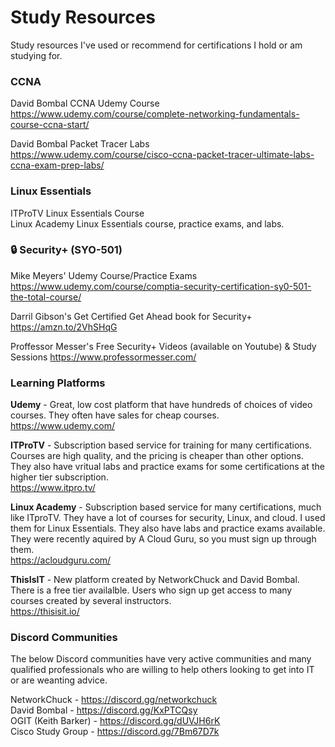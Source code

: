 # Study Resources
Study resources I've used or recommend for certifications I hold or am studying for.

### CCNA
David Bombal CCNA Udemy Course  
https://www.udemy.com/course/complete-networking-fundamentals-course-ccna-start/  

David Bombal Packet Tracer Labs  
https://www.udemy.com/course/cisco-ccna-packet-tracer-ultimate-labs-ccna-exam-prep-labs/

### Linux Essentials
ITProTV Linux Essentials Course  
Linux Academy Linux Essentials course, practice exams, and labs.  

### :lock: Security+ (SYO-501)
Mike Meyers' Udemy Course/Practice Exams  
https://www.udemy.com/course/comptia-security-certification-sy0-501-the-total-course/  

Darril Gibson's Get Certified Get Ahead book for Security+  
https://amzn.to/2VhSHqG  

Proffessor Messer's Free Security+ Videos (available on Youtube) & Study Sessions 
https://www.professormesser.com/

### Learning Platforms
**Udemy** - Great, low cost platform that have hundreds of choices of video courses. They often have sales for cheap courses.  
https://www.udemy.com/  

**ITProTV**  - Subscription based service for training for many certifications. Courses are high quality, and the pricing is cheaper than other options. They also have vritual labs and practice exams for some certifications at the higher tier subscription.  
https://www.itpro.tv/  

**Linux Academy** - Subscription based service for many certifications, much like ITproTV. They have a lot of courses for security, Linux, and cloud. I used them for Linux Essentials. They also have labs and practice exams available. They were recently aquired by A Cloud Guru, so you must sign up through them.  
https://acloudguru.com/

**ThisIsIT** - New platform created by NetworkChuck and David Bombal. There is a free tier availalble. Users who sign up get access to many courses created by several instructors.  
https://thisisit.io/  


### Discord Communities
The below Discord communities have very active communities and many qualified professionals who are willing to help others looking to get into IT or are weanting advice.  
  
NetworkChuck - https://discord.gg/networkchuck  
David Bombal - https://discord.gg/KxPTCQsy  
OGIT (Keith Barker) - https://discord.gg/dUVJH6rK    
Cisco Study Group - https://discord.gg/7Bm67D7k  
